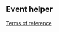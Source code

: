 ## Event helper

[Terms of reference](https://docs.google.com/document/d/1cWL46YvFdTZre32MACtpBm7WPUTUuBqivjzwqZkL2zI/edit#heading=h.x63sgz32l5j6)